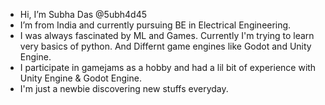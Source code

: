 -  Hi, I’m Subha Das @5ubh4d45
-  I’m from India and currently pursuing BE in Electrical Engineering.
-  I was always fascinated by ML and Games. Currently I'm trying to learn very basics of python. And Differnt game engines like Godot and Unity Engine.
-  I participate in gamejams as a hobby and had a lil bit of experience with Unity Engine & Godot Engine.
-  I'm just a newbie discovering new stuffs everyday.
<!---
5ubh4d45/5ubh4d45 is a ✨ special ✨ repository because its `README.md` (this file) appears on your GitHub profile.
You can click the Preview link to take a look at your changes.
--->
